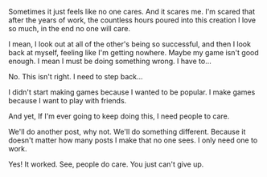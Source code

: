 Sometimes it just feels like no one cares. And it scares me. I'm scared that after the years of work, the countless hours poured into this creation I love so much, in the end no one will care.

I mean, I look out at all of the other's being so successful, and then I look back at myself, feeling like I'm getting nowhere. Maybe my game isn't good enough. I mean I must be doing something wrong. I have to...

No. This isn't right. I need to step back...

I didn't start making games because I wanted to be popular. I make games because I want to play with friends. 

And yet, If I'm ever going to keep doing this, I need people to care.

We'll do another post, why not. We'll do something different. Because it doesn't matter how many posts I make that no one sees. I only need one to work.

Yes! It worked. See, people do care. You just can't give up.